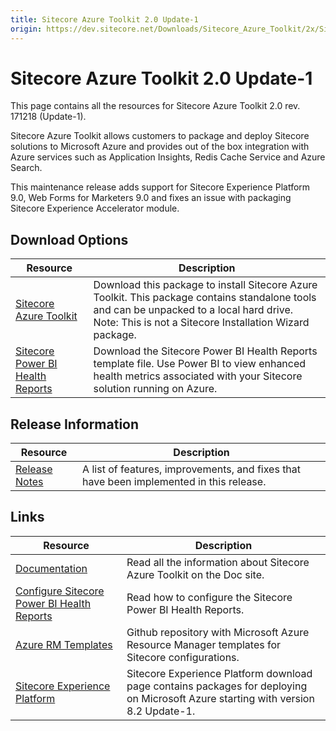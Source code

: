 ```yaml
---
title: Sitecore Azure Toolkit 2.0 Update-1
origin: https://dev.sitecore.net/Downloads/Sitecore_Azure_Toolkit/2x/Sitecore_Azure_Toolkit_201.aspx
---
```


# Sitecore Azure Toolkit 2.0 Update-1

This page contains all the resources for Sitecore Azure Toolkit 2.0 rev. 171218 (Update-1).

Sitecore Azure Toolkit allows customers to package and deploy Sitecore solutions to Microsoft Azure and provides out of the box integration with Azure services such as Application Insights, Redis Cache Service and Azure Search.

This maintenance release adds support for Sitecore Experience Platform 9.0, Web Forms for Marketers 9.0 and fixes an issue with packaging Sitecore Experience Accelerator module.

## Download Options

 | Resource | Description |
 | --- | --- |
 | [Sitecore Azure Toolkit](https://sitecoredev.azureedge.net/~/media/477A3FDB1F7241BC865AB9700DC72F19.ashx?date=20171220T171419) | Download this package to install Sitecore Azure Toolkit. This package contains standalone tools and can be unpacked to a local hard drive. Note: This is not a Sitecore Installation Wizard package. |
 | [Sitecore Power BI Health Reports](https://sitecoredev.azureedge.net/~/media/B326B3BBA85542708304E4B3D5356A78.ashx?date=20230901T141545) | Download the Sitecore Power BI Health Reports template file. Use Power BI to view enhanced health metrics associated with your Sitecore solution running on Azure. |

## Release Information

 | Resource | Description |
 | --- | --- |
 | [Release Notes](https://dev.sitecore.net:443/downloads/Sitecore%20Azure%20Toolkit/2x/Sitecore%20Azure%20Toolkit%20201/Release%20Notes) | A list of features, improvements, and fixes that have been implemented in this release. |

## Links

 | Resource | Description |
 | --- | --- |
 | [Documentation](https://doc.sitecore.net:443/en/Products/Cloud/82/Working%20with%20Sitecore%20Azure) | Read all the information about Sitecore Azure Toolkit on the Doc site. |
 | [Configure Sitecore Power BI Health Reports](https://doc.sitecore.net:443/en/Products/Sitecore%20Experience%20Platform/901/Setting%20up%20and%20maintaining/Sitecore%20on%20Azure/Analytics/Configure%20Sitecore%20Power%20BI%20Health%20Reports) | Read how to configure the Sitecore Power BI Health Reports. |
 | [Azure RM Templates](https://github.com/Sitecore/Sitecore-Azure-Quickstart-Templates) | Github repository with Microsoft Azure Resource Manager templates for Sitecore configurations. |
 | [Sitecore Experience Platform](https://dev.sitecore.net:443/downloads/Sitecore%20Experience%20Platform) | Sitecore Experience Platform download page contains packages for deploying on Microsoft Azure starting with version 8.2 Update-1. |